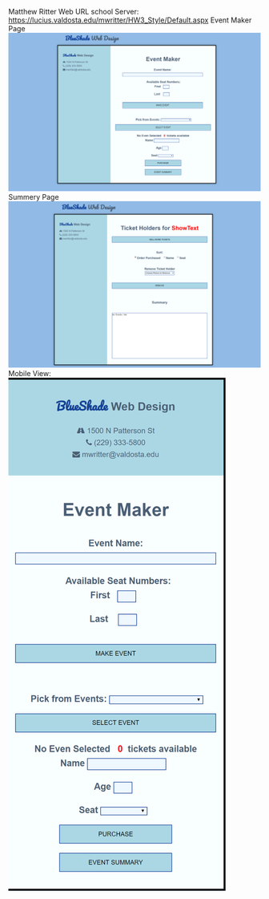 Matthew Ritter
Web URL school Server: https://lucius.valdosta.edu/mwritter/HW3_Style/Default.aspx
Event Maker Page
![](images/EventMaker.png)
Summery Page
![](images/EventMaker2.png)
Mobile View:
![](images/EventMaker3.png)
